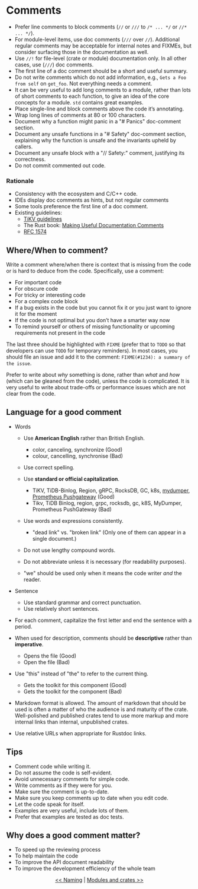 # Comments

* Prefer line comments to block comments (`//` or `///` to `/* ... */` or `//* ... */`).
* For module-level items, use doc comments (`///` over `//`). Additional regular comments may be acceptable for internal notes and FIXMEs, but consider surfacing those in the documentation as well.
* Use `//!` for file-level (crate or module) documentation only. In all other cases, use (`///`) doc comments.
* The first line of a doc comment should be a short and useful summary.
* Do not write comments which do not add information, e.g., `Gets a Foo from self` on `get_foo`. Not everything needs a comment.
* It can be very useful to add long comments to a module, rather than lots of short comments to each function, to give an idea of the core concepts for a module. `std` contains great examples.
* Place single-line and block comments above the code it’s annotating.
* Wrap long lines of comments at 80 or 100 characters.
* Document why a function might panic in a "# Panics" doc-comment section.
* Document any unsafe functions in a "# Safety" doc-comment section, explaining why the function is unsafe and the invariants upheld by callers.
* Document any unsafe block with a "// Safety:" comment, justifying its correctness.
* Do not commit commented out code.


### Rationale

* Consistency with the ecosystem and C/C++ code.
* IDEs display doc comments as hints, but not regular comments
* Some tools preference the first line of a doc comment.
* Existing guidelines:
  - [TiKV guidelines](https://github.com/tikv/tikv/blob/master/CODE_COMMENT_STYLE.md)
  - The Rust book: [Making Useful Documentation Comments](https://doc.rust-lang.org/book/ch14-02-publishing-to-crates-io.html#making-useful-documentation-comments)
  - [RFC 1574](https://github.com/rust-lang/rfcs/blob/master/text/1574-more-api-documentation-conventions.md)


## Where/When to comment?

Write a comment where/when there is context that is missing from the code or is hard to deduce from the code. Specifically, use a comment:

- For important code
- For obscure code
- For tricky or interesting code
- For a complex code block
- If a bug exists in the code but you cannot fix it or you just want to ignore it for the moment
- If the code is not optimal but you don’t have a smarter way now
- To remind yourself or others of missing functionality or upcoming requirements not present in the code

The last three should be highlighted with `FIXME` (prefer that to `TODO` so that developers can use `TODO` for temporary reminders). In most cases, you should file an issue and add it to the comment: `FIXME(#1234): a summary of the issue`.

Prefer to write about *why* something is done, rather than *what* and *how* (which can be gleaned from the code), unless the code is complicated. It is very useful to write about trade-offs or performance issues which are not clear from the code.


## Language for a good comment

- Words
    
    - Use **American English** rather than British English.
        
        - color, canceling, synchronize     (Good)
        - colour, cancelling, synchronise   (Bad)
    
    - Use correct spelling.

    - Use **standard or official capitalization**.
        
        - TiKV, TiDB-Binlog, Region, gRPC, RocksDB, GC, k8s, [mydumper](https://github.com/maxbube/mydumper), [Prometheus Pushgateway](https://github.com/prometheus/pushgateway)   (Good)
        - Tikv, TiDB Binlog, region, grpc, rocksdb, gc, k8S, MyDumper, Prometheus PushGateway   (Bad)

    - Use words and expressions consistently.
        
        - "dead link" vs. "broken link" (Only one of them can appear in a single document.)
    
    - Do not use lengthy compound words.

    - Do not abbreviate unless it is necessary (for readability purposes).

    - "we" should be used only when it means the code writer *and* the reader.

- Sentence

    - Use standard grammar and correct punctuation.
    - Use relatively short sentences.

- For each comment, capitalize the first letter and end the sentence with a period.

- When used for description, comments should be **descriptive** rather than **imperative**.

    - Opens the file   (Good)
    - Open the file    (Bad)

- Use "this" instead of "the" to refer to the current thing.
    
    - Gets the toolkit for this component   (Good)
    - Gets the toolkit for the component    (Bad)

- Markdown format is allowed.
  The amount of markdown that should be used is often a matter of who the audience is and maturity of the crate.
  Well-polished and published crates tend to use more markup and more internal links than internal, unpublished crates.

- Use relative URLs when appropriate for Rustdoc links.


## Tips

- Comment code while writing it.
- Do not assume the code is self-evident.
- Avoid unnecessary comments for simple code.
- Write comments as if they were for you.
- Make sure the comment is up-to-date.
- Make sure you keep comments up to date when you edit code.
- Let the code speak for itself.
- Examples are very useful, include lots of them.
- Prefer that examples are tested as doc tests.


## Why does a good comment matter?

- To speed up the reviewing process
- To help maintain the code
- To improve the API document readability
- To improve the development efficiency of the whole team

<p align="center">
<a href="naming.html">&lt;&lt; Naming</a> | <a href="modules.html">Modules and crates &gt;&gt;</a>
</p>
